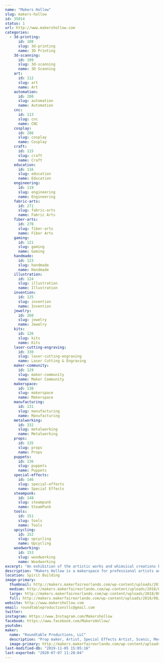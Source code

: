 ```yaml
---
name: "Makers Hollow"
slug: makers-hollow
id: 35014
status: 1
url: http://www.makershollow.com
categories:
  - 3d-printing:
      id: 108
      slug: 3d-printing
      name: 3D Printing
    3d-scanning:
      id: 109
      slug: 3d-scanning
      name: 3D Scanning
    art:
      id: 112
      slug: art
      name: Art
    automation:
      id: 200
      slug: automation
      name: Automation
    cnc:
      id: 113
      slug: cnc
      name: CNC
    cosplay:
      id: 286
      slug: cosplay
      name: Cosplay
    craft:
      id: 115
      slug: craft
      name: Craft
    education:
      id: 116
      slug: education
      name: Education
    engineering:
      id: 119
      slug: engineering
      name: Engineering
    fabric-arts:
      id: 271
      slug: fabric-arts
      name: Fabric Arts
    fiber-arts:
      id: 270
      slug: fiber-arts
      name: Fiber Arts
    gaming:
      id: 121
      slug: gaming
      name: Gaming
    handmade:
      id: 123
      slug: handmade
      name: Handmade
    illustration:
      id: 124
      slug: illustration
      name: Illustration
    invention:
      id: 125
      slug: invention
      name: Invention
    jewelry:
      id: 260
      slug: jewelry
      name: Jewelry
    kits:
      id: 126
      slug: kits
      name: Kits
    laser-cutting-engraving:
      id: 330
      slug: laser-cutting-engraving
      name: Laser Cutting & Engraving
    maker-community:
      id: 129
      slug: maker-community
      name: Maker Community
    makerspace:
      id: 130
      slug: makerspace
      name: Makerspace
    manufacturing:
      id: 131
      slug: manufacturing
      name: Manufacturing
    metalworking:
      id: 332
      slug: metalworking
      name: Metalworking
    props:
      id: 135
      slug: props
      name: Props
    puppets:
      id: 136
      slug: puppets
      name: Puppets
    special-effects:
      id: 146
      slug: special-effects
      name: Special Effects
    steampunk:
      id: 148
      slug: steampunk
      name: SteamPunk
    tools:
      id: 151
      slug: tools
      name: Tools
    upcycling:
      id: 152
      slug: upcycling
      name: Upcycling
    woodworking:
      id: 153
      slug: woodworking
      name: Woodworking
excerpt: "An exhibition of the artistic works and whimsical creations by the founders and artists of Makers Hollow."
description: "Makers Hollow is a makerspace for professional artists and makers.  We will be exhibiting artwork created by the founders Stefan Price and Erin Kelly and some of our artists.  Some of our brands created are Roundtable Productions LLC, Mechanical Oddities, Magical Oddities, Wren Sketches, and Tinker Loop."
location: Spirit Building
image-primary:
  thumbnail: http://makers.makerfaireorlando.com/wp-content/uploads/2018/08/2018-07-07-12.54.32-150x150.jpg
  medium: http://makers.makerfaireorlando.com/wp-content/uploads/2018/08/2018-07-07-12.54.32-300x169.jpg
  large: http://makers.makerfaireorlando.com/wp-content/uploads/2018/08/2018-07-07-12.54.32-1024x576.jpg
  full: http://makers.makerfaireorlando.com/wp-content/uploads/2018/08/2018-07-07-12.54.32.jpg
website: http://www.makershollow.com
email: roundtableproductionsllc@gmail.com
twitter: 
instagram: Https://www.Instagram.com/Makershollow
facebook: https://www.facebook.com/MakersHollow/
youtube: 
maker:
  name: "Roundtable Productions, LLC"
  description: "Prop maker, Artist, Special Effects Artist, Scenic, Mechanical Engineer, and professional Maker."
  image-primary: http://makers.makerfaireorlando.com/wp-content/uploads/2015/05/WebLogo2sm.png
last-modified-db: "2019-11-05 15:05:16"
last-exported: "2020-07-07 11:28:04"
---
```


